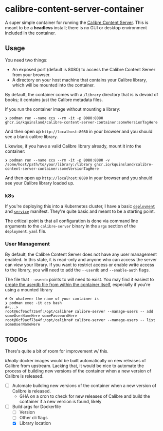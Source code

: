 # calibre-content-server-container

A super simple container for running the [Calibre Content Server](https://manual.calibre-ebook.com/server.html).
This is meant to be a **headless** install; there is no GUI or desktop environment included in the container.

## Usage

You need two things:

- An exposed port (default is 8080) to access the Calibre Content Server from your browser.
- A directory on your host machine that contains your Calibre library, which will be mounted into the container.

By default, the container comes with a `/library` directory that is is devoid of books; it contains just the Calibre metadata files.

If you run the container image without mounting a library:

```shell
❯ podman run --name ccs --rm -it -p 8080:8080 ghcr.io/kquinsland/calibre-content-server-container:someVersionTagHere
```

And then open up `http://localhost:8080` in your browser and you should see a blank calibre library.

Likewise, if you have a valid Calibre library already, mount it into the container:

```shell
❯ podman run --name ccs --rm -it -p 8080:8080 -v /some/host/path/to/your/library:/library ghcr.io/kquinsland/calibre-content-server-container:someVersionTagHere
```

And then open up `http://localhost:8080` in your browser and you should see your Calibre library loaded up.

### k8s

If you're deploying this into a Kubernetes cluster, I have a basic [`deployment`](./deploy/k8s/service.yaml) and [`service`](./deploy/k8s/deployment.yaml) manifest.
They're quite basic and meant to be a starting point.

The critical point is that all configuration is done via command line arguments to the `calibre-server` binary in the `args` section of the `deployment.yaml` file.

### User Management

By default, the Calibre Content Server does not have any user management enabled.
In this state, it is read-only and anyone who can access the server can view your library.
If you want to restrict access or enable write access to the library, you will need to add the `--userdb` and `--enable-auth` flags.

The file that `--userdb` points to will need to exist.
You may find it easiest to [create the userdb file from within the container itself](https://manual.calibre-ebook.com/server.html#managing-user-accounts-from-the-command-line-only), especially if you're using a mounted library

```shell
# Or whatever the name of your container is
❯ podman exec -it ccs bash
#<...>
root@6cf9acf73a4f:/opt/calibre# calibre-server --manage-users -- add someUserNameHere somePasswordHere
root@6cf9acf73a4f:/opt/calibre# calibre-server --manage-users -- list
someUserNameHere
```

## TODOs

There's quite a bit of room for improvement w/ this.

_Ideally_ docker images would be built automatically on new releases of Calibre from upstream.
Lacking that, it would be nice to automate the process of building new versions of the container when a new version of Calibre is released.

- [ ] Automate building new versions of the container when a new version of Calibre is released.
  - GHA on a cron to check for new releases of Calibre and build the container if a new version is found, likely
- [ ] Build args for Dockerfile
  - [ ] Version
  - [ ] Other cli flags
  - [x] Library location
